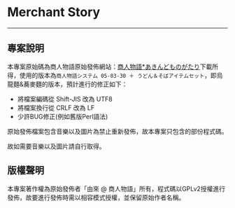 # Merchant Story

---

## 專案說明
本專案原始碼為商人物語原始發佈網站：[商人物語*あきんどものがたり](http://www.geocities.co.jp/Playtown-Bingo/8587/)下載所得，使用的版本為`商人物語システム 05-03-30 ＋ うどん＆そばアイテムセット`，即烏龍麵&蕎麥麵的版本，預計進行的修正如下：

* 將檔案編碼從 Shift-JIS 改為 UTF8
* 將檔案換行從 CRLF 改為 LF
* 少許BUG修正(例如舊版Perl語法)

原始發佈檔案包含音樂以及圖片為禁止重新發佈，故本專案只包含的部份程式碼。

故如需要音樂以及圖片請自行取得。

## 版權聲明
本專案著作權為原始發佈者「由來 @ 商人物語」所有，程式碼以GPLv2授權進行發佈，故要進行發佈時需以相容模式授權，並保留原始作者名稱。